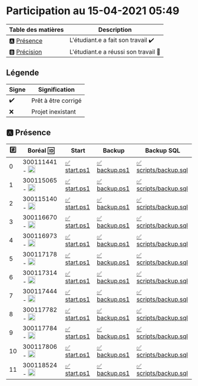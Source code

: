 # Participation au 15-04-2021 05:49

| Table des matières            | Description                                             |
|-------------------------------|---------------------------------------------------------|
| :a: [Présence](#a-présence)   | L'étudiant.e a fait son travail    :heavy_check_mark:   |
| :b: [Précision](#b-précision) | L'étudiant.e a réussi son travail  :tada:               |

## Légende

| Signe              | Signification                 |
|--------------------|-------------------------------|
| :heavy_check_mark: | Prêt à être corrigé           |
| :x:                | Projet inexistant             |

## :a: Présence

|:hash:| Boréal :id:                | Start       | Backup | Backup SQL |
|------|----------------------------|-------------|--------|------------|
| 0 | 300111441 - <image src='https://avatars0.githubusercontent.com/u/55207099?s=460&v=4' width=20 height=20></image> | [:white_check_mark: start.ps1](../300111441/start.ps1) | [:white_check_mark: backup.ps1](../300111441/backup.ps1) | [:white_check_mark: scripts/backup.sql](../300111441/scripts/backup.sql) |
| 1 | 300115065 - <image src='https://avatars0.githubusercontent.com/u/54910778?s=460&v=4' width=20 height=20></image> | [:white_check_mark: start.ps1](../300115065/start.ps1) | [:white_check_mark: backup.ps1](../300115065/backup.ps1) | [:white_check_mark: scripts/backup.sql](../300115065/scripts/backup.sql) |
| 2 | 300115140 - <image src='https://avatars0.githubusercontent.com/u/54910329?s=460&v=4' width=20 height=20></image> | [:white_check_mark: start.ps1](../300115140/start.ps1) | [:white_check_mark: backup.ps1](../300115140/backup.ps1) | [:white_check_mark: scripts/backup.sql](../300115140/scripts/backup.sql) |
| 3 | 300116670 - <image src='https://avatars0.githubusercontent.com/u/55238107?s=460&v=4' width=20 height=20></image> | [:white_check_mark: start.ps1](../300116670/start.ps1) | [:white_check_mark: backup.ps1](../300116670/backup.ps1) | [:white_check_mark: scripts/backup.sql](../300116670/scripts/backup.sql) |
| 4 | 300116973 - <image src='https://avatars0.githubusercontent.com/u/54910252?s=460&v=4' width=20 height=20></image> | [:white_check_mark: start.ps1](../300116973/start.ps1) | [:white_check_mark: backup.ps1](../300116973/backup.ps1) | [:white_check_mark: scripts/backup.sql](../300116973/scripts/backup.sql) |
| 5 | 300117178 - <image src='https://avatars0.githubusercontent.com/u/54910937?s=460&v=4' width=20 height=20></image> | [:white_check_mark: start.ps1](../300117178/start.ps1) | [:white_check_mark: backup.ps1](../300117178/backup.ps1) | [:white_check_mark: scripts/backup.sql](../300117178/scripts/backup.sql) |
| 6 | 300117314 - <image src='https://avatars0.githubusercontent.com/u/54910700?s=460&v=4' width=20 height=20></image> | [:white_check_mark: start.ps1](../300117314/start.ps1) | [:white_check_mark: backup.ps1](../300117314/backup.ps1) | [:white_check_mark: scripts/backup.sql](../300117314/scripts/backup.sql) |
| 7 | 300117444 - <image src='https://avatars0.githubusercontent.com/u/54910261?s=460&v=4' width=20 height=20></image> | [:white_check_mark: start.ps1](../300117444/start.ps1) | [:white_check_mark: backup.ps1](../300117444/backup.ps1) | [:white_check_mark: scripts/backup.sql](../300117444/scripts/backup.sql) |
| 8 | 300117782 - <image src='https://avatars0.githubusercontent.com/u/56364697?s=460&v=4' width=20 height=20></image> | [:white_check_mark: start.ps1](../300117782/start.ps1) | [:white_check_mark: backup.ps1](../300117782/backup.ps1) | [:white_check_mark: scripts/backup.sql](../300117782/scripts/backup.sql) |
| 9 | 300117784 - <image src='https://avatars0.githubusercontent.com/u/54910102?s=460&v=4' width=20 height=20></image> | [:white_check_mark: start.ps1](../300117784/start.ps1) | [:white_check_mark: backup.ps1](../300117784/backup.ps1) | [:white_check_mark: scripts/backup.sql](../300117784/scripts/backup.sql) |
| 10 | 300117806 - <image src='https://avatars0.githubusercontent.com/u/54910103?s=460&v=4' width=20 height=20></image> | [:white_check_mark: start.ps1](../300117806/start.ps1) | [:white_check_mark: backup.ps1](../300117806/backup.ps1) | [:white_check_mark: scripts/backup.sql](../300117806/scripts/backup.sql) |
| 11 | 300118524 - <image src='https://avatars0.githubusercontent.com/u/56364857?s=460&v=4' width=20 height=20></image> | [:white_check_mark: start.ps1](../300118524/start.ps1) | [:white_check_mark: backup.ps1](../300118524/backup.ps1) | [:white_check_mark: scripts/backup.sql](../300118524/scripts/backup.sql) |
